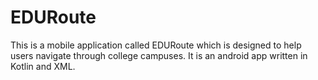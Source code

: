 # EDURoute 
This is a mobile application called EDURoute which is designed to help users navigate through college campuses. It is an android app written in Kotlin and XML. 
